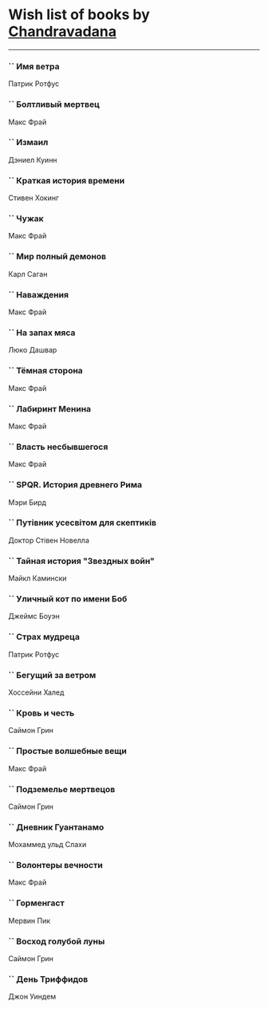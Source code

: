 # Wish list of books by [Chandravadana](https://plus.google.com/105866022348292919948)
---

### `` Имя ветра
Патрик Ротфус

### `` Болтливый мертвец
Макс Фрай

### `` Измаил
Дэниел Куинн

### `` Краткая история времени
Стивен Хокинг

### `` Чужак
Макс Фрай

### `` Мир полный демонов
Карл Саган

### `` Наваждения
Макс Фрай

### `` На запах мяса
Люко Дашвар

### `` Тёмная сторона
Макс Фрай

### `` Лабиринт Менина
Макс Фрай

### `` Власть несбывшегося
Макс Фрай

### `` SPQR. История древнего Рима
Мэри Бирд

### `` Путівник усесвітом для скептиків
Доктор Стівен Новелла

### `` Тайная история "Звездных войн"
Майкл Камински

### `` Уличный кот по имени Боб
Джеймс Боуэн

### `` Страх мудреца
Патрик Ротфус

### `` Бегущий за ветром
Хоссейни Халед

### `` Кровь и честь
Саймон Грин

### `` Простые волшебные вещи
Макс Фрай

### `` Подземелье мертвецов
Саймон Грин

### `` Дневник Гуантанамо
Мохаммед ульд Слахи

### `` Волонтеры вечности
Макс Фрай

### `` Горменгаст
Мервин Пик

### `` Восход голубой луны
Саймон Грин

### `` День Триффидов
Джон Уиндем

